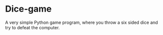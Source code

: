 # Dice-game
A very simple Python game program, where you throw a six sided dice and try to defeat the computer. 
